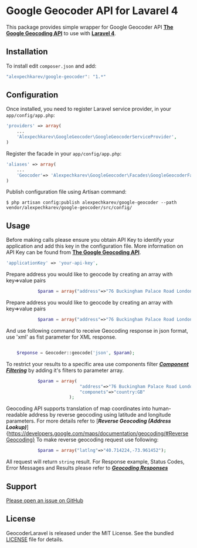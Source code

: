 Google Geocoder API for Lavarel 4
======================

This package provides simple wrapper for Google Geocoder API [**The Google Geocoding API**](https://developers.google.com/maps/documentation/geocoding/) 
to use with [**Laravel 4**](http://laravel.com/).


Installation
------------

To install edit `composer.json` and add:

```javascript
"alexpechkarev/google-geocoder": "1.*"
```

Configuration
-------------

Once installed, you need to register Laravel service provider, in your `app/config/app.php`:

```php
'providers' => array(
	...
    'Alexpechkarev\GoogleGeocoder\GoogleGeocoderServiceProvider',
)
```

Register the facade in your `app/config/app.php`:

```php
'aliases' => array(
	...
	'Geocoder'=> 'Alexpechkarev\GoogleGeocoder\Facades\GoogleGeocoderFacade',
)
```



Publish configuration file using Artisan command:

```
$ php artisan config:publish alexpechkarev/google-geocoder --path vendor/alexpechkarev/google-geocoder/src/config/
```


Usage
-----

Before making calls please ensure you obtain API Key to identify your application and add this key in the configuration file.
More information on API Key can be found from [**The Google Geocoding API**](https://developers.google.com/maps/documentation/geocoding/#api_key).

```php
'applicationKey' => 'your-api-key',
```

Prepare address you would like to geocode by creating an array with key=>value pairs

```php
            $param = array("address"=>"76 Buckingham Palace Road London SW1W 9TQ");
```

Prepare address you would like to geocode by creating an array with key=>value pairs

```php
            $param = array("address"=>"76 Buckingham Palace Road London SW1W 9TQ");
```

And use following command to receive Geocoding response in json format, use 'xml' as fist parameter for XML response.

```php

    $reponse = Geocoder::geocode('json', $param);

```

To restrict your results to a specific area use components filter [***Component Filtering***](https://developers.google.com/maps/documentation/geocoding/#ComponentFiltering)
by adding it's filters to parameter array.

```php
            $param = array(
                            "address"=>"76 Buckingham Palace Road London SW1W 9TQ",
                            "componets"=>"country:GB"
                        );
```

Geocoding API supports translation of map coordinates into human-readable address 
by reverse geocoding using latitude and longitude parameters. For more details refer to [***Reverse Geocoding (Address Lookup)***]{https://developers.google.com/maps/documentation/geocoding/#ReverseGeocoding}
To make reverse geocoding request use following:

```php
            $param = array("latlng"=>"40.714224,-73.961452");
```

All request will return `string` result. For Response example, Status Codes, Error Messages and Results please refer to [***Geocoding Responses***](https://developers.google.com/maps/documentation/geocoding/#GeocodingResponses)



Support
-------

[Please open an issue on GitHub](https://github.com/alexpechkarev/google-geocoder/issues)


License
-------

GeocoderLaravel is released under the MIT License. See the bundled
[LICENSE](https://github.com/alexpechkarev/google-geocoder/blob/master/LICENSE)
file for details.